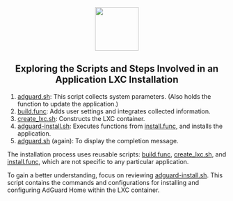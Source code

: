 <div align="center">
<img src="https://raw.githubusercontent.com/mtguardcyber/proxmox-helper-scripts/refs/heads/main/misc/images/logo.png" height="100px" />
</div>
<h2><div align="center">Exploring the Scripts and Steps Involved in an Application LXC Installation</div></h2>

1) [adguard.sh](https://github.com/tteck/Proxmox/blob/main/ct/adguard.sh): This script collects system parameters. (Also holds the function to update the application.)
2) [build.func](https://github.com/tteck/Proxmox/blob/main/misc/build.func): Adds user settings and integrates collected information.
3) [create_lxc.sh](https://github.com/tteck/Proxmox/blob/main/ct/create_lxc.sh): Constructs the LXC container.
4) [adguard-install.sh](https://github.com/tteck/Proxmox/blob/main/install/adguard-install.sh): Executes functions from [install.func](https://github.com/tteck/Proxmox/blob/main/misc/install.func), and installs the application.
5) [adguard.sh](https://github.com/tteck/Proxmox/blob/main/ct/adguard.sh) (again): To display the completion message.

The installation process uses reusable scripts: [build.func](https://github.com/tteck/Proxmox/blob/main/misc/build.func), [create_lxc.sh](https://github.com/tteck/Proxmox/blob/main/ct/create_lxc.sh), and [install.func](https://github.com/tteck/Proxmox/blob/main/misc/install.func), which are not specific to any particular application.

To gain a better understanding, focus on reviewing [adguard-install.sh](https://github.com/tteck/Proxmox/blob/main/install/adguard-install.sh). This script contains the commands and configurations for installing and configuring AdGuard Home within the LXC container.
